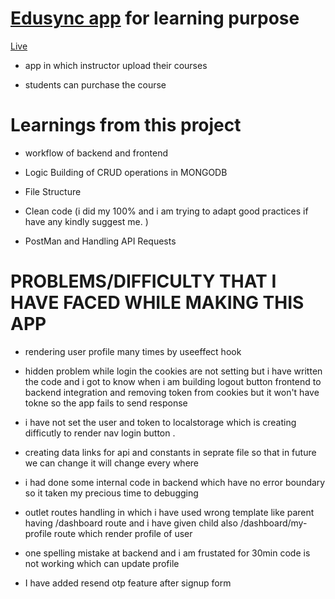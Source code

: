 # [Edusync app](https://edu-sync-platform-mady-by-vineet-singh.vercel.app/) for learning purpose
[Live](https://edu-sync-platform-mady-by-vineet-singh.vercel.app/)
* app in which instructor upload their courses 

* students can purchase the course 

# Learnings from this project 

* workflow of backend and frontend 

* Logic Building of CRUD operations in MONGODB 

* File Structure 

* Clean code (i did my 100% and i am trying to adapt good practices if have any kindly suggest me. )

* PostMan and Handling API Requests



# PROBLEMS/DIFFICULTY THAT I HAVE FACED WHILE MAKING THIS APP 

* rendering user profile many times by useeffect hook
* hidden problem while login the cookies are not setting but i have written the code and i got to know when i am building logout button frontend to backend integration and removing token from cookies but it won't have tokne so the app fails to send response 
* i have not set the user and token to localstorage which is creating difficutly to render nav login button .
* creating data links for api and constants in seprate file so that in future we can change it will change every where

* i had done some internal code in backend which have no error boundary so it taken my precious time to debugging
* outlet routes handling in which  i have used wrong template like parent having /dashboard  route and i have given child also /dashboard/my-profile route which render profile of user 

* one spelling mistake at backend and i am frustated for 30min code is not working which can update profile 


* I have added resend otp feature after signup form
